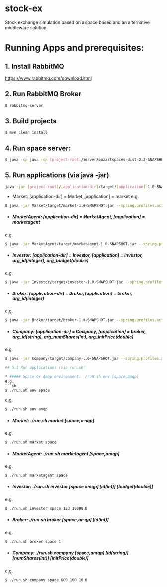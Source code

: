# stock-ex
Stock exchange simulation based on a space based and an alternative middleware solution.

# Running Apps and prerequisites:

## 1. Install RabbitMQ
https://www.rabbitmq.com/download.html

## 2. Run RabbitMQ Broker
```sh 
$ rabbitmq-server
```

## 3. Build projects
```sh 
$ mvn clean install
```
## 4. Run space server:
```sh
$ java -cp java -cp [project-root]/Server/mozartspaces-dist-2.3-SNAPSHOT-r14098-all-with-dependencies.jar:Domain/target/domain-1.0-SNAPSHOT.jar org.mozartspaces.core.Server
```
## 5. Run applications (via java -jar)
```sh
java -jar [project-root]/[application-dir]/target/[application]-1.0-SNAPSHOT.jar --spring.profiles.active=[amqp,space] --[additional_arg]=[value]
```
* Market: [application-dir] = Market, [application] = market
e.g. 
```sh
$ java -jar Market/target/market-1.0-SNAPSHOT.jar --spring.profiles.active=space
```
* ##### MarketAgent: [application-dir] = MarketAgent, [application] = marketagent
e.g. 
```sh
$ java -jar MarketAgent/target/marketagent-1.0-SNAPSHOT.jar --spring.profiles.active=space
```

* ##### Investor: [application-dir] = Investor, [application] = investor, arg_id(integer), arg_budget(double)
e.g. 
```sh 
$ java -jar Investor/target/investor-1.0-SNAPSHOT.jar --spring.profiles.active=space --id=123 --budget=10000.0
```
* ##### Broker: [application-dir] = Broker, [application] = broker, arg_id(integer)
e.g. 
```sh 
$ java -jar Broker/target/broker-1.0-SNAPSHOT.jar --spring.profiles.active=space --id=1
```
* ##### Company: [application-dir] = Company, [application] = broker, arg_id(string), arg_numShares(int), arg_initPrice(double)
e.g. 
```sh 
$ java -jar Company/target/company-1.0-SNAPSHOT.jar --spring.profiles.active=space --id=GOO --numShares=100 ```

## 5.1 Run applications (via run.sh)

* ##### Space or Amqp environment: ./run.sh env [space,amqp]
e.g. 
```sh 
$ ./run.sh env space
```
e.g. 
```sh 
$ ./run.sh env amqp
```
* ##### Market: ./run.sh market [space,amqp]
e.g. 
```sh 
$ ./run.sh market space
```
* ##### MarketAgent: ./run.sh marketagent [space,amqp]
e.g. 
```sh 
$ ./run.sh marketagent space
```
* ##### Investor: ./run.sh investor [space,amqp] [id(int)] [budget(double)]
e.g. 
```sh 
$ ./run.sh investor space 123 10000.0
```
* ##### Broker: ./run.sh broker [space,amqp] [id(int)]
e.g. 
```sh 
$ ./run.sh broker space 1
```
* ##### Company: ./run.sh company [space,amqp] [id(string)] [numShares(int)] [initPrice(double)]
e.g. 
```sh 
$ ./run.sh company space GOO 100 10.0
```

